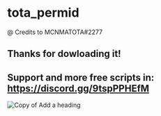 # tota_permid
@ Credits to MCNMATOTA#2277


## Thanks for dowloading it!

## Support and more free scripts in: https://discord.gg/9tspPPHEfM

![Copy of Add a heading](https://user-images.githubusercontent.com/72810000/112549134-9a2e6800-8dbd-11eb-9d47-01e7836169c0.png)
